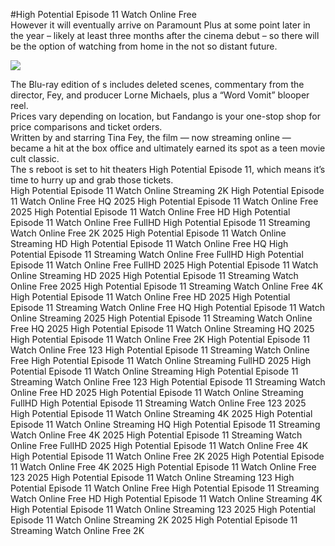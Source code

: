 #High Potential Episode 11 Watch Online Free  
However it will eventually arrive on Paramount Plus at some point later in the year – likely at least three months after the cinema debut – so there will be the option of watching from home in the not so distant future.  
  
[![](https://i.imgur.com/qSNzIqt.png)](https://movie.rssnews.media/oiFLsudZH.php)  
  
The Blu-ray edition of s includes deleted scenes, commentary from the director, Fey, and producer Lorne Michaels, plus a “Word Vomit” blooper reel.  
Prices vary depending on location, but Fandango is your one-stop shop for price comparisons and ticket orders.  
Written by and starring Tina Fey, the film — now streaming online — became a hit at the box office and ultimately earned its spot as a teen movie cult classic.  
The s reboot is set to hit theaters High Potential Episode 11, which means it’s time to hurry up and grab those tickets.  
High Potential Episode 11 Watch Online Streaming 2K
High Potential Episode 11 Watch Online Free HQ 2025
High Potential Episode 11 Watch Online Free 2025
High Potential Episode 11 Watch Online Free HD
High Potential Episode 11 Watch Online Free FullHD
High Potential Episode 11 Streaming Watch Online Free 2K 2025
High Potential Episode 11 Watch Online Streaming HD
High Potential Episode 11 Watch Online Free HQ
High Potential Episode 11 Streaming Watch Online Free FullHD
High Potential Episode 11 Watch Online Free FullHD 2025
High Potential Episode 11 Watch Online Streaming HD 2025
High Potential Episode 11 Streaming Watch Online Free 2025
High Potential Episode 11 Streaming Watch Online Free 4K
High Potential Episode 11 Watch Online Free HD 2025
High Potential Episode 11 Streaming Watch Online Free HQ
High Potential Episode 11 Watch Online Streaming 2025
High Potential Episode 11 Streaming Watch Online Free HQ 2025
High Potential Episode 11 Watch Online Streaming HQ 2025
High Potential Episode 11 Watch Online Free 2K
High Potential Episode 11 Watch Online Free 123
High Potential Episode 11 Streaming Watch Online Free
High Potential Episode 11 Watch Online Streaming FullHD 2025
High Potential Episode 11 Watch Online Streaming
High Potential Episode 11 Streaming Watch Online Free 123
High Potential Episode 11 Streaming Watch Online Free HD 2025
High Potential Episode 11 Watch Online Streaming FullHD
High Potential Episode 11 Streaming Watch Online Free 123 2025
High Potential Episode 11 Watch Online Streaming 4K 2025
High Potential Episode 11 Watch Online Streaming HQ
High Potential Episode 11 Streaming Watch Online Free 4K 2025
High Potential Episode 11 Streaming Watch Online Free FullHD 2025
High Potential Episode 11 Watch Online Free 4K
High Potential Episode 11 Watch Online Free 2K 2025
High Potential Episode 11 Watch Online Free 4K 2025
High Potential Episode 11 Watch Online Free 123 2025
High Potential Episode 11 Watch Online Streaming 123
High Potential Episode 11 Watch Online Free
High Potential Episode 11 Streaming Watch Online Free HD
High Potential Episode 11 Watch Online Streaming 4K
High Potential Episode 11 Watch Online Streaming 123 2025
High Potential Episode 11 Watch Online Streaming 2K 2025
High Potential Episode 11 Streaming Watch Online Free 2K